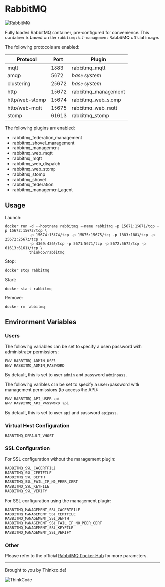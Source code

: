 # RabbitMQ

![RabbitMQ](https://upload.wikimedia.org/wikipedia/commons/thumb/7/71/RabbitMQ_logo.svg/500px-RabbitMQ_logo.svg.png)

Fully loaded RabbitMQ container, pre-configured for convenience. This container is based on the ```rabbitmq:3.7-management``` RabbitMQ official image.

The following protocols are enabled:

| Protocol          | Port          | Plugin                |
| ----------------- | ------------- | --------------------- |
| mqtt              |   1883        | rabbitmq_mqtt         |
| amqp              |   5672        | *base system*         |
| clustering        |   25672       | *base system*         |
| http              |   15672       | rabbitmq_management   |
| http/web-stomp    |   15674       | rabbitmq_web_stomp    |
| http/web-mqtt     |   15675       | rabbitmq_web_mqtt     |
| stomp             |   61613       | rabbitmq_stomp        |

The following plugins are enabled:
* rabbitmq_federation_management
* rabbitmq_shovel_management
* rabbitmq_management
* rabbitmq_web_mqtt
* rabbitmq_mqtt
* rabbitmq_web_dispatch
* rabbitmq_web_stomp
* rabbitmq_stomp
* rabbitmq_shovel
* rabbitmq_federation
* rabbitmq_management_agent


 ## Usage

 Launch:
 ```docker
 docker run -d --hostname rabbitmq --name rabbitmq -p 15671:15671/tcp -p 15672:15672/tcp \
            -p 15674:15674/tcp -p 15675:15675/tcp -p 1883:1883/tcp -p 25672:25672/tcp \
            -p 4369:4369/tcp -p 5671:5671/tcp -p 5672:5672/tcp -p 61613:61613/tcp \
            thinkco/rabbitmq
```

Stop:
```docker
docker stop rabbitmq
```

Start:
```docker
docker start rabbitmq
```

Remove:
```docker
docker rm rabbitmq
```
 ## Environment Variables

 ### Users

The following variables can be set to specify a user+password with administrator permissions:
```bash
ENV RABBITMQ_ADMIN_USER
ENV RABBITMQ_ADMIN_PASSWORD 
```
By detault, this is set to user ```admin``` and password ```adminpass```.

The following varibles can be set to specify a user+password with management permissions (to access the API):
```bash
ENV RABBITMQ_API_USER api
ENV RABBITMQ_API_PASSWORD api
```
By detault, this is set to user ```api``` and password ```apipass```.
### Virtual Host Configuration
```bash
RABBITMQ_DEFAULT_VHOST
```

### SSL Configuration

For SSL configuration without the management plugin:
```bash
RABBITMQ_SSL_CACERTFILE
RABBITMQ_SSL_CERTFILE
RABBITMQ_SSL_DEPTH
RABBITMQ_SSL_FAIL_IF_NO_PEER_CERT
RABBITMQ_SSL_KEYFILE
RABBITMQ_SSL_VERIFY
```

For SSL configuration using the management plugin:
```bash
RABBITMQ_MANAGEMENT_SSL_CACERTFILE
RABBITMQ_MANAGEMENT_SSL_CERTFILE
RABBITMQ_MANAGEMENT_SSL_DEPTH
RABBITMQ_MANAGEMENT_SSL_FAIL_IF_NO_PEER_CERT
RABBITMQ_MANAGEMENT_SSL_KEYFILE
RABBITMQ_MANAGEMENT_SSL_VERIFY
```

### Other

Please refer to the official [RabbitMQ Docker Hub](https://hub.docker.com/_/rabbitmq) for more parameters.

---
Brought to you by Thinkco.de!

![ThinkCode](https://avatars2.githubusercontent.com/u/31565447?s=200) 
